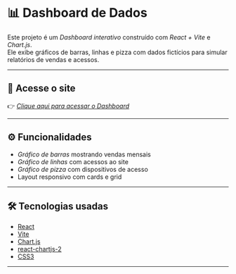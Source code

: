 # 📊 Dashboard de Dados

Este projeto é um *Dashboard interativo* construído com *React + Vite* e *Chart.js*.  
Ele exibe gráficos de barras, linhas e pizza com dados fictícios para simular relatórios de vendas e acessos.

---

## 🚀 Acesse o site

👉 [*Clique aqui para acessar o Dashboard*](https://joseeduardo77.github.io/dashboard/)  

---

## ⚙ Funcionalidades

- *Gráfico de barras* mostrando vendas mensais  
- *Gráfico de linhas* com acessos ao site  
- *Gráfico de pizza* com dispositivos de acesso  
- Layout responsivo com cards e grid  

---

## 🛠 Tecnologias usadas

- [React](https://react.dev/)
- [Vite](https://vitejs.dev/)
- [Chart.js](https://www.chartjs.org/)
- [react-chartjs-2](https://react-chartjs-2.js.org/)
- [CSS3](https://developer.mozilla.org/pt-BR/docs/Web/CSS)

---
